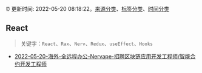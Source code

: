 :alarm_clock: 更新时间: 2022-05-20 08:18:22。[来源分类](../README.md)、[标签分类](../TAGS.md)、[时间分类](../TIMELINE.md)

## React


> 关键字：`React`、`Rax`、`Nerv`、`Redux`、`useEffect`、`Hooks`



- [2022-05-20-海外-全远程办公-Nervape-招聘区块链应用开发工程师/智能合约开发工程师](https://www.v2ex.com/t/854186) 